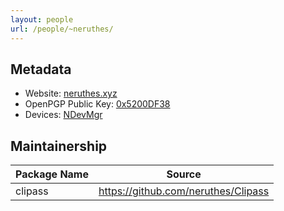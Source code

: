 ```yaml
---
layout: people
url: /people/~neruthes/
---
```


## Metadata

- Website: [neruthes.xyz](https://neruthes.xyz/)
- OpenPGP Public Key: [0x5200DF38](https://pgp.to/#0xAFB3373F5200DF38)
- Devices: [NDevMgr](https://github.com/neruthes/NDevMgr)

## Maintainership

Package Name            | Source
----------------------- | ------
clipass                 | https://github.com/neruthes/Clipass
